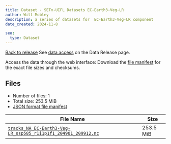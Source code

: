 ```yaml
---
title: Dataset - SETx-UIFL Datasets EC-Earth3-Veg-LR
author: Will Mobley
description: a series of datasets for  EC-Earth3-Veg-LR component
date_created: 2024-11-8

seo:
  type: Dataset
---
```


[Back to release](./index.html#datasets)
See [data access](./index.html#data-access) on the Data Release page.

Access the data through the  web interface: 
Download the [file manifest](https://web.corral.tacc.utexas.edu//datasets//EC-Earth3-Veg-LR/manifest.json) for the exact file sizes and checksums.

## Files

- Number of files: 1
- Total size: 253.5 MiB
- [JSON format file manifest](https://web.corral.tacc.utexas.edu//datasets//EC-Earth3-Veg-LR/manifest.json)

|                                                                                                                 File Name                                                                                                                  |   Size    |
| ------------------------------------------------------------------------------------------------------------------------------------------------------------------------------------------------------------------------------------------ | --------- |
| [`tracks_NA_EC-Earth3-Veg-LR_ssp585_r1i1p1f1_204901_209912.nc`](https://web.corral.tacc.utexas.edu/setxuifl/tropical_cyclones/downscaled_cmip6_tracks/ssp585/EC-Earth3-Veg-LR/tracks_NA_EC-Earth3-Veg-LR_ssp585_r1i1p1f1_204901_209912.nc) | 253.5 MiB |
